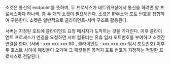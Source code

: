 소켓은 통신의 endpoint를 뜻하며, 두 프로세스가 네트워크상에서 통신을 하려면 양 프로세스마다 하나씩, 총 두 개의 소켓이 필요해진다. 소켓은 IP주소와 포트 번호를 접합하여 구분한다. 소켓은 일반적으로 클라이언트-서버 구조로 활용된다.

서버는 지정된 포트에 클라이언트 요청 메시지가 도착하는 것을 기다린다. 이후 클라이언트 프로세스가 연결을 요청하면 서버 컴퓨터는 유휴 임시 포트번호를 부여하고 소켓간 연결을 한다. (서버 : xxx.xxx.xxx:80 , 클라이언트 : xxx.xxx.xxx:임시 포트번호) 이후 두 호스트 사이에 패킷들이 오가며 그 패킷들은 목적지 포트 번호가 지정하는 적절한 프로세스로 전달된다.
